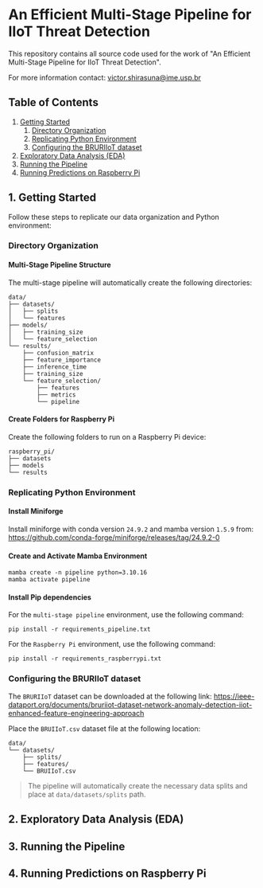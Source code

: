 # An Efficient Multi-Stage Pipeline for IIoT Threat Detection

This repository contains all source code used for the work of "An Efficient Multi-Stage Pipeline for IIoT Threat Detection".

For more information contact: victor.shirasuna@ime.usp.br

## Table of Contents

1. [Getting Started](#getting-started)
    1. [Directory Organization](#directory-organization)
    2. [Replicating Python Environment](#replicating-python-environment)
    4. [Configuring the BRURIIoT dataset](#configuring-the-bruriiot-dataset)
2. [Exploratory Data Analysis (EDA)](#exploratory-data-analysis-(eda))
3. [Running the Pipeline](#running-the-pipeline)
4. [Running Predictions on Raspberry Pi](#running-predictions-on-raspberry-pi)

## 1. Getting Started

Follow these steps to replicate our data organization and Python environment:

### Directory Organization

#### Multi-Stage Pipeline Structure

The multi-stage pipeline will automatically create the following directories:
```
data/
├── datasets/
│   ├── splits
│   └── features
├── models/
│   ├── training_size
│   └── feature_selection
└── results/
    ├── confusion_matrix
    ├── feature_importance
    ├── inference_time
    ├── training_size
    └── feature_selection/
        ├── features
        ├── metrics
        └── pipeline
```

#### Create Folders for Raspberry Pi

Create the following folders to run on a Raspberry Pi device:
```
raspberry_pi/
├── datasets
├── models
└── results
```

### Replicating Python Environment

#### Install Miniforge

Install miniforge with conda version `24.9.2` and mamba version `1.5.9` from: https://github.com/conda-forge/miniforge/releases/tag/24.9.2-0

#### Create and Activate Mamba Environment

```shell
mamba create -n pipeline python=3.10.16
mamba activate pipeline
```

#### Install Pip dependencies

For the `multi-stage pipeline` environment, use the following command:
```shell
pip install -r requirements_pipeline.txt
```

For the `Raspberry Pi` environment, use the following command:
```shell
pip install -r requirements_raspberrypi.txt
```

### Configuring the BRURIIoT dataset

The `BRURIIoT` dataset can be downloaded at the following link: https://ieee-dataport.org/documents/bruriiot-dataset-network-anomaly-detection-iiot-enhanced-feature-engineering-approach

Place the `BRUIIoT.csv` dataset file at the following location:
```
data/
└── datasets/
    ├── splits/
    ├── features/
    └── BRUIIoT.csv
```

> The pipeline will automatically create the necessary data splits and place at `data/datasets/splits` path.

## 2. Exploratory Data Analysis (EDA)

## 3. Running the Pipeline

## 4. Running Predictions on Raspberry Pi